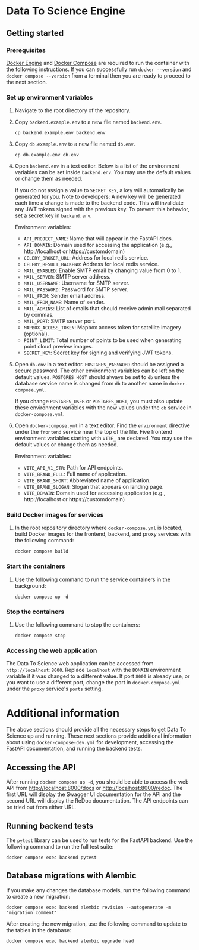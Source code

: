 # Data To Science Engine

## Getting started

### Prerequisites

[Docker Engine](https://docs.docker.com/engine/install/) and [Docker Compose](https://docs.docker.com/compose/install/) are required to run the container with the following instructions. If you can successfully run `docker --version` and `docker compose --version` from a terminal then you are ready to proceed to the next section.

### Set up environment variables

1. Navigate to the root directory of the repository.
2. Copy `backend.example.env` to a new file named `backend.env`.
   ```
   cp backend.example.env backend.env
   ```
3. Copy `db.example.env` to a new file named `db.env`.
   ```
   cp db.example.env db.env
   ```
4. Open `backend.env` in a text editor. Below is a list of the environment variables can be set inside `backend.env`. You may use the default values or change them as needed.

   If you do not assign a value to `SECRET_KEY`, a key will automatically be generated for you. Note to developers: A new key will be generated each time a change is made to the backend code. This will invalidate any JWT tokens signed with the previous key. To prevent this behavior, set a secret key in `backend.env`.

   Environment variables:

   - `API_PROJECT_NAME`: Name that will appear in the FastAPI docs.
   - `API_DOMAIN`: Domain used for accessing the application (e.g., http://localhost or https://customdomain)
   - `CELERY_BROKER_URL`: Address for local redis service.
   - `CELERY_RESULT_BACKEND`: Address for local redis service.
   - `MAIL_ENABLED`: Enable SMTP email by changing value from 0 to 1.
   - `MAIL_SERVER`: SMTP server address.
   - `MAIL_USERNAME`: Username for SMTP server.
   - `MAIL_PASSWORD`: Password for SMTP server.
   - `MAIL_FROM`: Sender email address.
   - `MAIL_FROM_NAME`: Name of sender.
   - `MAIL_ADMINS`: List of emails that should receive admin mail separated by commas.
   - `MAIL_PORT`: SMTP server port.
   - `MAPBOX_ACCESS_TOKEN`: Mapbox access token for satellite imagery (optional).
   - `POINT_LIMIT`: Total number of points to be used when generating point cloud preview images.
   - `SECRET_KEY`: Secret key for signing and verifying JWT tokens.

5. Open `db.env` in a text editor. `POSTGRES_PASSWORD` should be assigned a secure password. The other environment variables can be left on the default values. `POSTGRES_HOST` should always be set to `db` unless the database service name is changed from `db` to another name in `docker-compose.yml`.

   If you change `POSTGRES_USER` or `POSTGRES_HOST`, you must also update these environment variables with the new values under the `db` service in `docker-compose.yml`.

6. Open `docker-compose.yml` in a text editor. Find the `environment` directive under the `frontend` service near the top of the file. Five frontend environment variables starting with `VITE_` are declared. You may use the default values or change them as needed.

   Environment variables:

   - `VITE_API_V1_STR`: Path for API endpoints.
   - `VITE_BRAND_FULL`: Full name of application.
   - `VITE_BRAND_SHORT`: Abbreviated name of application.
   - `VITE_BRAND_SLOGAN`: Slogan that appears on landing page.
   - `VITE_DOMAIN`: Domain used for accessing application (e.g., http://localhost or https://customdomain)

### Build Docker images for services

1. In the root repository directory where `docker-compose.yml` is located, build Docker images for the frontend, backend, and proxy services with the following command:
   ```
   docker compose build
   ```

### Start the containers

1. Use the following command to run the service containers in the background:
   ```
   docker compose up -d
   ```

### Stop the containers

1. Use the following command to stop the containers:
   ```
   docker compose stop
   ```

### Accessing the web application

The Data To Science web application can be accessed from `http://localhost:8000`. Replace `localhost` with the `DOMAIN` environment variable if it was changed to a different value. If port `8000` is already use, or you want to use a different port, change the port in `docker-compose.yml` under the `proxy` service's `ports` setting.

# Additional information

The above sections should provide all the necessary steps to get Data To Science up and running. These next sections provide additional information about using `docker-compose-dev.yml` for development, accessing the FastAPI documentation, and running the backend tests.

## Accessing the API

After running `docker compose up -d`, you should be able to access the web API from [http://localhost:8000/docs](http://localhost:8000/docs) or [http://localhost:8000/redoc](http://localhost:8000/redoc). The first URL will display the Swagger UI documentation for the API and the second URL will display the ReDoc documentation. The API endpoints can be tried out from either URL.

## Running backend tests

The `pytest` library can be used to run tests for the FastAPI backend. Use the following command to run the full test suite:

```
docker compose exec backend pytest
```

## Database migrations with Alembic

If you make any changes the database models, run the following command to create a new migration:

```
docker compose exec backend alembic revision --autogenerate -m "migration comment"
```

After creating the new migration, use the following command to update to the tables in the database:

```
docker compose exec backend alembic upgrade head
```
